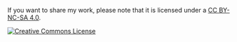 <p>If you want to share my work, please note that it is licensed under a <a rel="license" href="http://creativecommons.org/licenses/by-nc-sa/4.0/" target="_blank">CC BY-NC-SA 4.0</a>.</p> 
<a rel="license" href="http://creativecommons.org/licenses/by-nc-sa/4.0/"><img alt="Creative Commons License" style="border-width:0" src="https://i.creativecommons.org/l/by-nc-sa/4.0/88x31.png"/></a>
